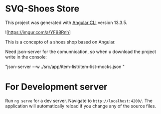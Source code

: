 # SVQ-Shoes Store

This project was generated with [Angular CLI](https://github.com/angular/angular-cli) version 13.3.5.

![https://imgur.com/a/YF98Rnh]

This is a concepto of a shoes shop based on Angular.

Need json-server for the comunnication, so when u download the project write in the console:

"json-server --w ./src/app/item-list/item-list-mocks.json " 

# For Development server

Run `ng serve` for a dev server. Navigate to `http://localhost:4200/`. The application will automatically reload if you change any of the source files.

